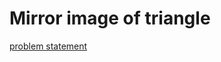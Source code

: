# Mirror image of triangle
[problem statement](https://codezen.codingninjas.in/practice/463/668/mirror-image-of-triangle)